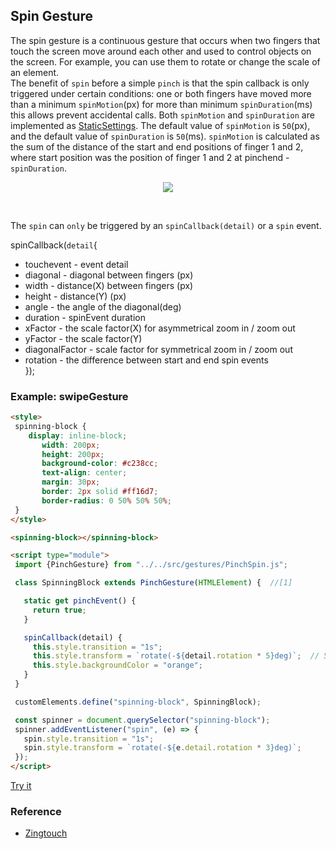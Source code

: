 ## Spin Gesture
  The spin gesture is a continuous gesture that occurs when two fingers that touch the screen move around each other and
  used to control objects on the screen.
For example, you can use them to rotate or change the scale of an element.<br>
The benefit of `spin` before a simple `pinch` is that the spin callback is only triggered under certain conditions: 
one or both fingers have moved more than a minimum `spinMotion`(px) for more than minimum `spinDuration`(ms) this allows 
prevent accidental calls.
Both `spinMotion` and `spinDuration` are implemented as [StaticSettings](../chapter2/Pattern_StaticSettings.md).
The default value of `spinMotion` is `50`(px), and the default value of `spinDuration` is `50`(ms).
`spinMotion` is calculated as the sum of the distance of the start and end positions of
finger 1 and 2, where start position was the position of finger 1 and 2 at pinchend - `spinDuration`.
<p align="center">
  <img src="http://www.gestureml.org/lib/exe/fetch.php/gestures/touch/simple/spatial/rotate/two_finger_rotate_gestureworks.png?w=200&tok=5f5c9f">
</p><br>

The `spin` can `only` be triggered by an `spinCallback(detail)` or a `spin` event.

spinCallback(`detail`{
- touchevent - event detail
- diagonal - diagonal between fingers (px)
- width - distance(X) between fingers (px)
- height - distance(Y) (px)
- angle - the angle of the diagonal(deg)
- duration - spinEvent duration
- xFactor - the scale factor(X) for asymmetrical zoom in / zoom out
- yFactor - the scale factor(Y)
- diagonalFactor - scale factor for symmetrical zoom in / zoom out 
- rotation - the difference between start and end spin events <br>
});

 ### Example: swipeGesture
 
 ```html
 <style>
  spinning-block {
     display: inline-block;
        width: 200px;
        height: 200px;
        background-color: #c238cc;
        text-align: center;
        margin: 30px;
        border: 2px solid #ff16d7;
        border-radius: 0 50% 50% 50%;
  }
</style>

<spinning-block></spinning-block>

<script type="module">
  import {PinchGesture} from "../../src/gestures/PinchSpin.js";

  class SpinningBlock extends PinchGesture(HTMLElement) {  //[1]

    static get pinchEvent() {
      return true;
    }

    spinCallback(detail) {                              
      this.style.transition = "1s";
      this.style.transform = `rotate(-${detail.rotation * 5}deg)`;  // 5 - acceleration factor and can be changed
      this.style.backgroundColor = "orange";
    }
  }

  customElements.define("spinning-block", SpinningBlock); 

  const spinner = document.querySelector("spinning-block"); 
  spinner.addEventListener("spin", (e) => {
    spin.style.transition = "1s";
    spin.style.transform = `rotate(-${e.detail.rotation * 3}deg)`;
  });
</script>
 ```
 [Try it](https://rawgit.com/Halochkin/Components/master/Gestures/PinchGestureMixin/test/SpinBlock.html)
  ### Reference
  * [Zingtouch](https://zingchart.github.io/zingtouch/)
 
